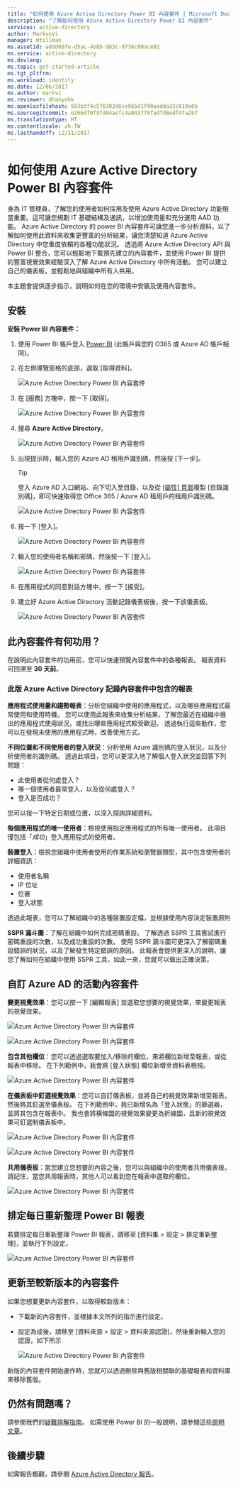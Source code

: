 ```yaml
---
title: "如何使用 Azure Active Directory Power BI 內容套件 | Microsoft Docs"
description: "了解如何使用 Azure Active Directory Power BI 內容套件"
services: active-directory
author: MarkusVi
manager: mtillman
ms.assetid: addd60fe-d5ac-4b8b-983c-0736c80ace02
ms.service: active-directory
ms.devlang: 
ms.topic: get-started-article
ms.tgt_pltfrm: 
ms.workload: identity
ms.date: 12/06/2017
ms.author: markvi
ms.reviewer: dhanyahk
ms.openlocfilehash: 503b3f4c576382d8ce965d1f90aadda32c819a0b
ms.sourcegitcommit: e266df9f97d04acfc4a843770fadfd8edf4fa2b7
ms.translationtype: HT
ms.contentlocale: zh-TW
ms.lasthandoff: 12/11/2017
---
```

# <a name="how-to-use-the-azure-active-directory-power-bi-content-pack"></a>如何使用 Azure Active Directory Power BI 內容套件

身為 IT 管理員，了解您的使用者如何採用及使用 Azure Active Directory 功能相當重要。這可讓您規劃 IT 基礎結構及通訊，以增加使用量和充分運用 AAD 功能。 Azure Active Directory 的 power BI 內容套件可讓您進一步分析資料，以了解如何使用此資料來收集更豐富的分析結果，讓您清楚知道 Azure Active Directory 中您重度依賴的各種功能狀況。  透過將 Azure Active Directory API 與 Power BI 整合，您可以輕鬆地下載預先建立的內容套件，並使用 Power BI 提供的豐富視覺效果經驗深入了解 Azure Active Directory 中所有活動。 您可以建立自己的儀表板，並輕鬆地與組織中所有人共用。 

本主題會提供逐步指示，說明如何在您的環境中安裝及使用內容套件。

## <a name="installation"></a>安裝  

**安裝 Power BI 內容套件：**

1. 使用 Power BI 帳戶登入 [Power BI](https://app.powerbi.com/groups/me/getdata/services) (此帳戶與您的 O365 或 Azure AD 帳戶相同)。

2. 在左側導覽窗格的底部，選取 [取得資料]。

    ![Azure Active Directory Power BI 內容套件](./media/active-directory-reporting-power-bi-content-pack-how-to/01.png)
 
3. 在 [服務] 方塊中，按一下 [取得]。
   
    ![Azure Active Directory Power BI 內容套件](./media/active-directory-reporting-power-bi-content-pack-how-to/02.png)

4.  搜尋 **Azure Active Directory**。

    ![Azure Active Directory Power BI 內容套件](./media/active-directory-reporting-power-bi-content-pack-how-to/03.png)
 
5.  出現提示時，輸入您的 Azure AD 租用戶識別碼，然後按 [下一步]。

    > [!TIP] 
    > 登入 Azure AD 入口網站、向下切入至目錄，以及從 [[屬性] 頁面](https://portal.azure.com/#blade/Microsoft_AAD_IAM/ActiveDirectoryMenuBlade/Properties)複製 [目錄識別碼]，即可快速取得您 Office 365 / Azure AD 租用戶的租用戶識別碼。

    ![Azure Active Directory Power BI 內容套件](./media/active-directory-reporting-power-bi-content-pack-how-to/04.png) 

6.  按一下 [登入]。 
 
    ![Azure Active Directory Power BI 內容套件](./media/active-directory-reporting-power-bi-content-pack-how-to/05.png) 



7.  輸入您的使用者名稱和密碼，然後按一下 [登入]。
 
    ![Azure Active Directory Power BI 內容套件](./media/active-directory-reporting-power-bi-content-pack-how-to/06.png) 

8.  在應用程式的同意對話方塊中，按一下 [接受]。
 
9.  建立好 Azure Active Directory 活動記錄儀表板後，按一下該儀表板。
 
    ![Azure Active Directory Power BI 內容套件](./media/active-directory-reporting-power-bi-content-pack-how-to/08.png) 

## <a name="what-can-i-do-with-this-content-pack"></a>此內容套件有何功用？

在說明此內容套件的功用前，您可以快速預覽內容套件中的各種報表。 報表資料可回溯至 **30 天前**。

### <a name="reports-included-in-this-version-of-azure-active-directory-logs-content-pack"></a>此版 Azure Active Directory 記錄內容套件中包含的報表

**應用程式使用量和趨勢報表**：分析您組織中使用的應用程式，以及哪些應用程式最常使用和使用時機。 您可以使用此報表來收集分析結果，了解您最近在組織中推出的應用程式使用狀況，或找出哪些應用程式較受歡迎。 透過執行這些動作，您可以在發現未使用的應用程式時，改善使用方式。

**不同位置和不同使用者的登入狀況**：分析使用 Azure 識別碼的登入狀況，以及分析使用者的識別碼。 透過此項目，您可以更深入地了解個人登入狀況並回答下列問題：

- 此使用者從何處登入？
- 哪一個使用者最常登入，以及從何處登入？ 
- 登入是否成功？  
 
您可以按一下特定日期或位置，以深入探詢詳細資料。

**每個應用程式的唯一使用者**：檢視使用指定應用程式的所有唯一使用者。 此項目僅包括「*成功*」登入應用程式的使用者。

**裝置登入**：檢視您組織中使用者使用的作業系統和瀏覽器類型，其中包含使用者的詳細資訊：

- 使用者名稱
- IP 位址
- 位置 
- 登入狀態 

透過此報表，您可以了解組織中的各種裝置設定檔，並根據使用內容決定裝置原則

**SSPR 漏斗圖**：了解在組織中如何完成密碼重設。 了解透過 SSPR 工具嘗試進行密碼重設的次數，以及成功重設的次數。 使用 SSPR 漏斗圖可更深入了解密碼重設錯誤的狀況，以及了解發生特定錯誤的原因。 此報表會提供更深入的說明，讓您了解如何在組織中使用 SSPR 工具，如此一來，您就可以做出正確決策。

## <a name="customizing-azure-ad-activity-content-pack"></a>自訂 Azure AD 的活動內容套件

**變更視覺效果**：您可以按一下 [編輯報表] 並選取您想要的視覺效果，來變更報表的視覺效果。
 
![Azure Active Directory Power BI 內容套件](./media/active-directory-reporting-power-bi-content-pack-how-to/09.png) 
 
![Azure Active Directory Power BI 內容套件](./media/active-directory-reporting-power-bi-content-pack-how-to/10.png) 

**包含其他欄位**：您可以透過選取要加入/移除的欄位，來將欄位新增至報表，或從報表中移除。 在下列範例中，我會將 [登入狀態] 欄位新增至資料表檢視。 
 
![Azure Active Directory Power BI 內容套件](./media/active-directory-reporting-power-bi-content-pack-how-to/11.png) 

**在儀表板中釘選視覺效果**：您可以自訂儀表板，並將自己的視覺效果新增至報表，然後將其釘選至儀表板。 在下列範例中，我已新增名為「登入狀態」的篩選器，並將其包含在報表中。 我也會將橫條圖的視覺效果變更為折線圖，且新的視覺效果可釘選制儀表板中。

![Azure Active Directory Power BI 內容套件](./media/active-directory-reporting-power-bi-content-pack-how-to/12.png) 

![Azure Active Directory Power BI 內容套件](./media/active-directory-reporting-power-bi-content-pack-how-to/13.png) 
 

 


**共用儀表板**：當您建立您想要的內容之後，您可以與組織中的使用者共用儀表板。 請記住，當您共用報表時，其他人可以看到您在報表中選取的欄位。
 
![Azure Active Directory Power BI 內容套件](./media/active-directory-reporting-power-bi-content-pack-how-to/14.png) 



## <a name="scheduling-a-daily-refresh-of-your-power-bi-report"></a>排定每日重新整理 Power BI 報表

若要排定每日重新整理 Power BI 報表，請移至 [資料集 > 設定 > 排定重新整理]，並執行下列設定。
 
![Azure Active Directory Power BI 內容套件](./media/active-directory-reporting-power-bi-content-pack-how-to/15.png) 

## <a name="updating-to-newer-version-of-content-pack"></a>更新至較新版本的內容套件

如果您想要更新內容套件，以取得較新版本：

- 下載新的內容套件，並根據本文所列的指示進行設定。

- 設定為成後，請移至 [資料來源 > 設定 > 資料來源認證]，然後重新輸入您的認證，如下所示

    ![Azure Active Directory Power BI 內容套件](./media/active-directory-reporting-power-bi-content-pack-how-to/16.png) 

新版的內容套件開始運作時，您就可以透過刪除與舊版相關聯的基礎報表和資料庫來移除舊版。

## <a name="still-having-issues"></a>仍然有問題嗎？ 

請參閱我們的[疑難排解指南](active-directory-reporting-troubleshoot-content-pack.md)。 如需使用 Power BI 的一般說明，請參閱這些[說明文章](https://powerbi.microsoft.com/en-us/documentation/powerbi-service-get-started/)。
 

## <a name="next-steps"></a>後續步驟

如需報告概觀，請參閱 [Azure Active Directory 報告](active-directory-reporting-azure-portal.md)。
